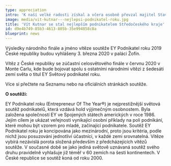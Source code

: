 ```yaml
---
type: appreciation
intro: 'K naší velké radosti získal a včera osobně převzal majitel Stavebnin DEK Vít Kutnar Trofej EY Podnikatel roku 2019 Středočeského kraje.'
image: media/vit-kutnar---nejlepsi-podnikatel-roku.jpg
title: 'Vít Kutnar se stal nejlepším podnikatelem Středočeského kraje'
id: d9e4b749-85b3-4613-805b-35e994858c8a
blueprint: news
---
```

<p>Výsledky národního finále a jméno vítěze soutěže EY Podnikatel roku 2019 České republiky budou vyhlášeny 3. března 2020 v paláci Žofín.
</p>
<p>Vítěz z České republiky se zúčastní celosvětového finále v červnu 2020 v Monte Carlu, kde bude bojovat spolu s ostatními národními vítězi z šedesáti zemí světa o titul EY Světový podnikatel roku.
</p>
<p>Více si přečtete na Seznamu nebo na oficiálních stránkách soutěže.
</p>
<p><strong>O soutěži:</strong>
</p>
<p>EY Podnikatel roku (Entrepreneur Of The Year®) je nejprestižnější světová soutěž podnikatelů, která vzdává hold výjimečným osobnostem. Byla založena společností EY ve Spojených státech amerických v roce 1986. Jejím cílem je ukázat veřejnosti vynikající osobní příklady na poli podnikání, které mohou být vzorem pro mladé, začínající podnikatele. Soutěž EY Podnikatel roku je koncipována jako mezinárodní, proto jsou kritéria, podle nichž jsou posuzováni jednotliví účastníci, v každé zemi srovnatelná. Vítěze vybírá nezávislá porota složená především z předcházejících vítězů soutěže. V současné době se jako jediná světově uznávaná soutěž svého druhu pravidelně vyhlašuje již téměř v 60 zemích na šesti kontinentech. V České republice se soutěž koná od roku 2000.
</p>